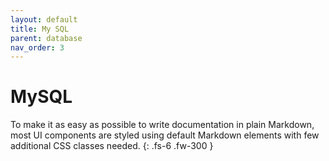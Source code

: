 ```yaml
---
layout: default
title: My SQL
parent: database
nav_order: 3
---
```


# MySQL

To make it as easy as possible to write documentation in plain Markdown, most UI components are styled using default Markdown elements with few additional CSS classes needed.
{: .fs-6 .fw-300 }